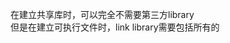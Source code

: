 <!--
 * @Author: Lexcaliburr lishiqi0111@gmail.com
 * @Date: 2022-05-19 22:27:08
 * @LastEditors: Lexcaliburr lishiqi0111@gmail.com
 * @LastEditTime: 2022-05-19 22:27:46
 * @FilePath: /notebook/cpp/build_project.md
 * @Description: 这是默认设置,请设置`customMade`, 打开koroFileHeader查看配置 进行设置: https://github.com/OBKoro1/koro1FileHeader/wiki/%E9%85%8D%E7%BD%AE
-->
在建立共享库时，可以完全不需要第三方library  
但是在建立可执行文件时，link library需要包括所有的
